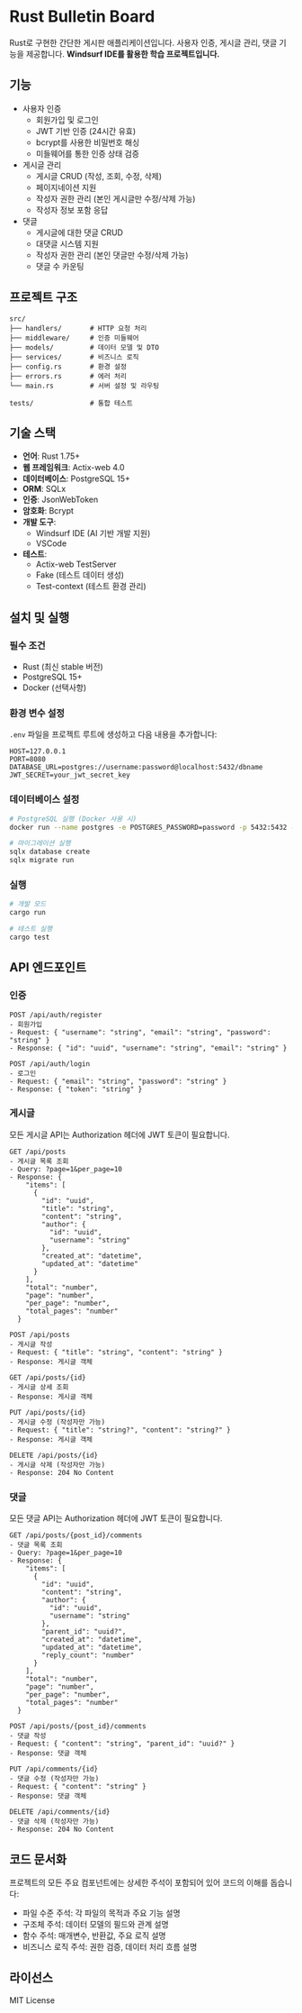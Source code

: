 # Rust Bulletin Board

Rust로 구현한 간단한 게시판 애플리케이션입니다. 사용자 인증, 게시글 관리, 댓글 기능을 제공합니다.
**Windsurf IDE를 활용한 학습 프로젝트입니다.**

## 기능

- 사용자 인증
  - 회원가입 및 로그인
  - JWT 기반 인증 (24시간 유효)
  - bcrypt를 사용한 비밀번호 해싱
  - 미들웨어를 통한 인증 상태 검증
- 게시글 관리
  - 게시글 CRUD (작성, 조회, 수정, 삭제)
  - 페이지네이션 지원
  - 작성자 권한 관리 (본인 게시글만 수정/삭제 가능)
  - 작성자 정보 포함 응답
- 댓글
  - 게시글에 대한 댓글 CRUD
  - 대댓글 시스템 지원
  - 작성자 권한 관리 (본인 댓글만 수정/삭제 가능)
  - 댓글 수 카운팅

## 프로젝트 구조

```
src/
├── handlers/       # HTTP 요청 처리
├── middleware/     # 인증 미들웨어
├── models/         # 데이터 모델 및 DTO
├── services/       # 비즈니스 로직
├── config.rs       # 환경 설정
├── errors.rs       # 에러 처리
└── main.rs         # 서버 설정 및 라우팅

tests/              # 통합 테스트
```

## 기술 스택

- **언어**: Rust 1.75+
- **웹 프레임워크**: Actix-web 4.0
- **데이터베이스**: PostgreSQL 15+
- **ORM**: SQLx
- **인증**: JsonWebToken
- **암호화**: Bcrypt
- **개발 도구**:
  - Windsurf IDE (AI 기반 개발 지원)
  - VSCode
- **테스트**: 
  - Actix-web TestServer
  - Fake (테스트 데이터 생성)
  - Test-context (테스트 환경 관리)

## 설치 및 실행

### 필수 조건

- Rust (최신 stable 버전)
- PostgreSQL 15+
- Docker (선택사항)

### 환경 변수 설정

`.env` 파일을 프로젝트 루트에 생성하고 다음 내용을 추가합니다:

```env
HOST=127.0.0.1
PORT=8080
DATABASE_URL=postgres://username:password@localhost:5432/dbname
JWT_SECRET=your_jwt_secret_key
```

### 데이터베이스 설정

```bash
# PostgreSQL 실행 (Docker 사용 시)
docker run --name postgres -e POSTGRES_PASSWORD=password -p 5432:5432 -d postgres

# 마이그레이션 실행
sqlx database create
sqlx migrate run
```

### 실행

```bash
# 개발 모드
cargo run

# 테스트 실행
cargo test
```

## API 엔드포인트

### 인증

```
POST /api/auth/register
- 회원가입
- Request: { "username": "string", "email": "string", "password": "string" }
- Response: { "id": "uuid", "username": "string", "email": "string" }

POST /api/auth/login
- 로그인
- Request: { "email": "string", "password": "string" }
- Response: { "token": "string" }
```

### 게시글

모든 게시글 API는 Authorization 헤더에 JWT 토큰이 필요합니다.

```
GET /api/posts
- 게시글 목록 조회
- Query: ?page=1&per_page=10
- Response: {
    "items": [
      {
        "id": "uuid",
        "title": "string",
        "content": "string",
        "author": {
          "id": "uuid",
          "username": "string"
        },
        "created_at": "datetime",
        "updated_at": "datetime"
      }
    ],
    "total": "number",
    "page": "number",
    "per_page": "number",
    "total_pages": "number"
  }

POST /api/posts
- 게시글 작성
- Request: { "title": "string", "content": "string" }
- Response: 게시글 객체

GET /api/posts/{id}
- 게시글 상세 조회
- Response: 게시글 객체

PUT /api/posts/{id}
- 게시글 수정 (작성자만 가능)
- Request: { "title": "string?", "content": "string?" }
- Response: 게시글 객체

DELETE /api/posts/{id}
- 게시글 삭제 (작성자만 가능)
- Response: 204 No Content
```

### 댓글

모든 댓글 API는 Authorization 헤더에 JWT 토큰이 필요합니다.

```
GET /api/posts/{post_id}/comments
- 댓글 목록 조회
- Query: ?page=1&per_page=10
- Response: {
    "items": [
      {
        "id": "uuid",
        "content": "string",
        "author": {
          "id": "uuid",
          "username": "string"
        },
        "parent_id": "uuid?",
        "created_at": "datetime",
        "updated_at": "datetime",
        "reply_count": "number"
      }
    ],
    "total": "number",
    "page": "number",
    "per_page": "number",
    "total_pages": "number"
  }

POST /api/posts/{post_id}/comments
- 댓글 작성
- Request: { "content": "string", "parent_id": "uuid?" }
- Response: 댓글 객체

PUT /api/comments/{id}
- 댓글 수정 (작성자만 가능)
- Request: { "content": "string" }
- Response: 댓글 객체

DELETE /api/comments/{id}
- 댓글 삭제 (작성자만 가능)
- Response: 204 No Content
```

## 코드 문서화

프로젝트의 모든 주요 컴포넌트에는 상세한 주석이 포함되어 있어 코드의 이해를 돕습니다:

- 파일 수준 주석: 각 파일의 목적과 주요 기능 설명
- 구조체 주석: 데이터 모델의 필드와 관계 설명
- 함수 주석: 매개변수, 반환값, 주요 로직 설명
- 비즈니스 로직 주석: 권한 검증, 데이터 처리 흐름 설명

## 라이선스

MIT License
